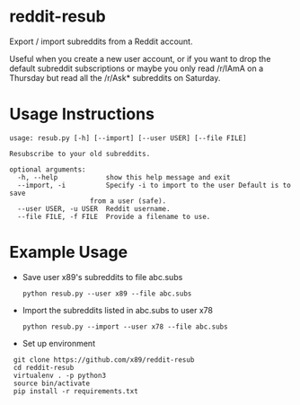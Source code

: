 reddit-resub
============

Export / import subreddits from a Reddit account.

Useful when you create a new user account, or if you want to drop the default subreddit subscriptions or maybe you only read /r/IAmA on a Thursday but read all the /r/Ask* subreddits on Saturday.

Usage Instructions
============

    usage: resub.py [-h] [--import] [--user USER] [--file FILE]

    Resubscribe to your old subreddits.

    optional arguments:
      -h, --help            show this help message and exit
      --import, -i          Specify -i to import to the user Default is to save
                        from a user (safe).
      --user USER, -u USER  Reddit username.
      --file FILE, -f FILE  Provide a filename to use.

Example Usage
============
* Save user x89's subreddits to file abc.subs

    `python resub.py --user x89 --file abc.subs`    

* Import the subreddits listed in abc.subs to user x78

    `python resub.py --import --user x78 --file abc.subs`    

* Set up environment
```
 git clone https://github.com/x89/reddit-resub
 cd reddit-resub
 virtualenv . -p python3
 source bin/activate
 pip install -r requirements.txt
```
